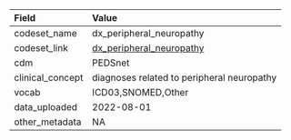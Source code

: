 |Field            |Value                                      |
|:----------------|:------------------------------------------|
|codeset_name     |dx_peripheral_neuropathy                   |
|codeset_link     |[dx_peripheral_neuropathy](https://github.com/PEDSnet/Variable-Dictionary/blob/main/condition/dx_peripheral_neuropathy.csv)|
|cdm              |PEDSnet                                    |
|clinical_concept |diagnoses related to peripheral neuropathy |
|vocab            |ICD03,SNOMED,Other                         |
|data_uploaded    |2022-08-01                                 |
|other_metadata   |NA                                         |
